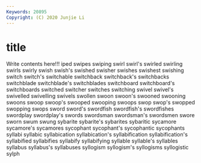 ```yaml
---
Keywords: 20895
Copyright: (C) 2020 Junjie Li
---
```


# title

Write contents here!!!
iped 
swipes 
swiping 
swirl 
swirl's 
swirled 
swirling 
swirls 
swirly 
swish
swish's 
swished 
swisher 
swishes 
swishest 
swishing 
switch 
switch's 
switchable 
switchback
switchback's 
switchbacks 
switchblade 
switchblade's 
switchblades 
switchboard 
switchboard's 
switchboards 
switched 
switcher
switches 
switching 
swivel 
swivel's 
swivelled 
swivelling 
swivels 
swollen 
swoon 
swoon's
swooned 
swooning 
swoons 
swoop 
swoop's 
swooped 
swooping 
swoops 
swop 
swop's
swopped 
swopping 
swops 
sword 
sword's 
swordfish 
swordfish's 
swordfishes 
swordplay 
swordplay's
swords 
swordsman 
swordsman's 
swordsmen 
swore 
sworn 
swum 
swung 
sybarite 
sybarite's
sybarites 
sybaritic 
sycamore 
sycamore's 
sycamores 
sycophant 
sycophant's 
sycophantic 
sycophants 
syllabi
syllabic 
syllabication 
syllabication's 
syllabification 
syllabification's 
syllabified 
syllabifies 
syllabify 
syllabifying 
syllable
syllable's 
syllables 
syllabus 
syllabus's 
syllabuses 
syllogism 
syllogism's 
syllogisms 
syllogistic 
sylph
